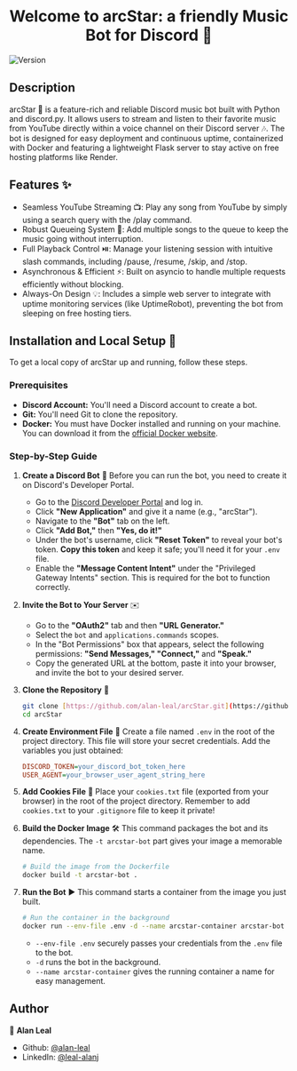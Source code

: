 <h1 align="center">Welcome to arcStar: a friendly Music Bot for Discord 👋</h1>
<p>
  <img alt="Version" src="https://img-shields.io/badge/version-1.0-blue.svg?cacheSeconds=2592000" />
</p>

## Description
arcStar 🤖 is a feature-rich and reliable Discord music bot built with Python and discord.py. It allows users to stream and listen to their favorite music from YouTube directly within a voice channel on their Discord server 🎶. The bot is designed for easy deployment and continuous uptime, containerized with Docker and featuring a lightweight Flask server to stay active on free hosting platforms like Render.

## Features ✨
- Seamless YouTube Streaming 📺: Play any song from YouTube by simply using a search query with the /play command.
- Robust Queueing System 🎵: Add multiple songs to the queue to keep the music going without interruption.
- Full Playback Control ⏯️: Manage your listening session with intuitive slash commands, including /pause, /resume, /skip, and /stop.
- Asynchronous & Efficient ⚡: Built on asyncio to handle multiple requests efficiently without blocking.
- Always-On Design 💡: Includes a simple web server to integrate with uptime monitoring services (like UptimeRobot), preventing the bot from sleeping on free hosting tiers.

## Installation and Local Setup 🚀

To get a local copy of arcStar up and running, follow these steps.

### **Prerequisites**

* **Discord Account:** You'll need a Discord account to create a bot.
* **Git:** You'll need Git to clone the repository.
* **Docker:** You must have Docker installed and running on your machine. You can download it from the [official Docker website](https://www.docker.com/products/docker-desktop/).

### **Step-by-Step Guide**

1.  **Create a Discord Bot** 🤖
    Before you can run the bot, you need to create it on Discord's Developer Portal.

    * Go to the [Discord Developer Portal](https://discord.com/developers/applications) and log in.
    * Click **"New Application"** and give it a name (e.g., "arcStar").
    * Navigate to the **"Bot"** tab on the left.
    * Click **"Add Bot,"** then **"Yes, do it!"**
    * Under the bot's username, click **"Reset Token"** to reveal your bot's token. **Copy this token** and keep it safe; you'll need it for your `.env` file.
    * Enable the **"Message Content Intent"** under the "Privileged Gateway Intents" section. This is required for the bot to function correctly.
    
2.  **Invite the Bot to Your Server** ✉️
    * Go to the **"OAuth2"** tab and then **"URL Generator."**
    * Select the `bot` and `applications.commands` scopes.
    * In the "Bot Permissions" box that appears, select the following permissions: **"Send Messages," "Connect,"** and **"Speak."**
    * Copy the generated URL at the bottom, paste it into your browser, and invite the bot to your desired server.

3.  **Clone the Repository** 📂
    ```bash
    git clone [https://github.com/alan-leal/arcStar.git](https://github.com/alan-leal/arcStar.git)
    cd arcStar
    ```

4.  **Create Environment File** 🔑
    Create a file named `.env` in the root of the project directory. This file will store your secret credentials. Add the variables you just obtained:
    ```ini
    DISCORD_TOKEN=your_discord_bot_token_here
    USER_AGENT=your_browser_user_agent_string_here
    ```

5.  **Add Cookies File** 🍪
    Place your `cookies.txt` file (exported from your browser) in the root of the project directory. Remember to add `cookies.txt` to your `.gitignore` file to keep it private!

6.  **Build the Docker Image** 🛠️
    This command packages the bot and its dependencies. The `-t arcstar-bot` part gives your image a memorable name.
    ```bash
    # Build the image from the Dockerfile
    docker build -t arcstar-bot .
    ```

7.  **Run the Bot** ▶️
    This command starts a container from the image you just built.
    ```bash
    # Run the container in the background
    docker run --env-file .env -d --name arcstar-container arcstar-bot
    ```
    * `--env-file .env` securely passes your credentials from the `.env` file to the bot.
    * `-d` runs the bot in the background.
    * `--name arcstar-container` gives the running container a name for easy management.

## Author

👤 **Alan Leal**

* Github: [@alan-leal](https://github.com/alan-leal)
* LinkedIn: [@leal-alanj](https://linkedin.com/in/leal-alanj)